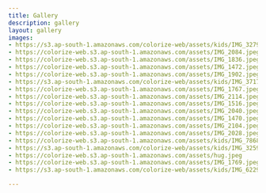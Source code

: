 ```yaml
---
title: Gallery
description: gallery
layout: gallery
images:
- https://s3.ap-south-1.amazonaws.com/colorize-web/assets/kids/IMG_3279.jpg
- https://colorize-web.s3.ap-south-1.amazonaws.com/assets/IMG_2084.jpeg
- https://colorize-web.s3.ap-south-1.amazonaws.com/assets/IMG_1836.jpeg
- https://colorize-web.s3.ap-south-1.amazonaws.com/assets/IMG_1472.jpeg
- https://colorize-web.s3.ap-south-1.amazonaws.com/assets/IMG_1902.jpeg
- https://s3.ap-south-1.amazonaws.com/colorize-web/assets/kids/IMG_3717.jpg
- https://colorize-web.s3.ap-south-1.amazonaws.com/assets/IMG_1767.jpeg
- https://colorize-web.s3.ap-south-1.amazonaws.com/assets/IMG_2114.jpeg
- https://colorize-web.s3.ap-south-1.amazonaws.com/assets/IMG_1516.jpeg
- https://colorize-web.s3.ap-south-1.amazonaws.com/assets/IMG_2040.jpeg
- https://colorize-web.s3.ap-south-1.amazonaws.com/assets/IMG_1470.jpeg
- https://colorize-web.s3.ap-south-1.amazonaws.com/assets/IMG_2104.jpeg
- https://colorize-web.s3.ap-south-1.amazonaws.com/assets/IMG_2028.jpeg
- https://colorize-web.s3.ap-south-1.amazonaws.com/assets/kids/IMG_7868.jpg
- https://s3.ap-south-1.amazonaws.com/colorize-web/assets/kids/IMG_3259.jpg
- https://colorize-web.s3.ap-south-1.amazonaws.com/assets/hug.jpeg
- https://colorize-web.s3.ap-south-1.amazonaws.com/assets/IMG_1769.jpeg
- https://s3.ap-south-1.amazonaws.com/colorize-web/assets/kids/IMG_6229.jpg

---
```

